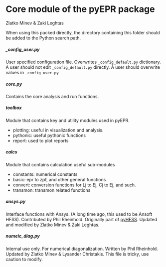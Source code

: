 Core module of the pyEPR package
===================
Zlatko Minev & Zaki Leghtas

When using this packed directly, the directory containing this folder should be added to the Python search path.

##### _config_user.py
User specified configuration file. Overwrites `_config_default.py` dictionary.
A user should not edit `_config_default.py` directly. A user should overwrite values in `_config_user.py`

##### core.py
Contains the core analysis and run functions.

##### toolbox
Module  that contains key and utility modules used in pyEPR.
- plotting: useful in visualization and analysis.
- pythonic:  useful pythonic functions
- report: used to plot reports

##### calcs
Module that contains calculation useful sub-modules
- constants: numerical constants
- basic: epr to zpf, and other general functions
- convert:  conversion functions for Lj to Ej, Cj to Ej, and such.
- transmon: transmon related functions

##### ansys.py
Interface functions with Ansys. (A long time ago, this used to be Ansoft HFSS).
Contributed by Phil Rheinhold. Originally part of [pyHFSS](https://github.com/PhilReinhold/pyHFSS).
Updated and modified by Zlatko Minev & Zaki Leghtas.

##### numeic_diag.py
Internal use only. For numerical diagonalization.
Written by Phil Rheinhold.
Updated by Zlatko Minev & Lysander Christakis.
This file is tricky, use caution to modify.